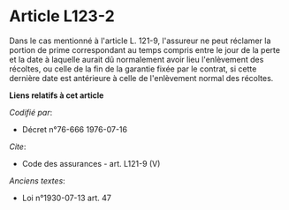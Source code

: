 # Article L123-2

Dans le cas mentionné à l'article L. 121-9, l'assureur ne peut réclamer la portion de prime correspondant au temps compris
entre le jour de la perte et la date à laquelle aurait dû normalement avoir lieu l'enlèvement des récoltes, ou celle de la
fin de la garantie fixée par le contrat, si cette dernière date est antérieure à celle de l'enlèvement normal des récoltes.

**Liens relatifs à cet article**

_Codifié par_:

  - Décret n°76-666 1976-07-16

_Cite_:

  - Code des assurances - art. L121-9 (V)

_Anciens textes_:

  - Loi n°1930-07-13 art. 47
